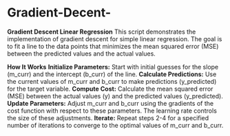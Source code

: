 # Gradient-Decent-

**Gradient Descent Linear Regression**
This script demonstrates the implementation of gradient descent for simple linear regression. The goal is to fit a line to the data points that minimizes the mean squared error (MSE) between the predicted values and the actual values.

**How It Works**
**Initialize Parameters:** Start with initial guesses for the slope (m_curr) and the intercept (b_curr) of the line.
**Calculate Predictions:** Use the current values of m_curr and b_curr to make predictions (y_predicted) for the target variable.
**Compute Cost:** Calculate the mean squared error (MSE) between the actual values (y) and the predicted values (y_predicted).
**Update Parameters:** Adjust m_curr and b_curr using the gradients of the cost function with respect to these parameters. The learning rate controls the size of these adjustments.
**Iterate:** Repeat steps 2-4 for a specified number of iterations to converge to the optimal values of m_curr and b_curr.
